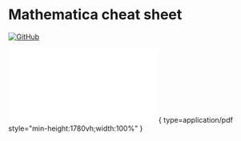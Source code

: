 # Mathematica cheat sheet

[![GitHub](https://img.shields.io/badge/GitHub-Repo-blue?logo=github)](https://github.com/ymma98/MathematicaTutorial)

![](./mmanotes.pdf){ type=application/pdf style="min-height:1780vh;width:100%" }


<!--stackedit_data:
eyJoaXN0b3J5IjpbLTMxNjU3Nzk1MSwxMTY1MTg0OTcxLDE0MD
Q5MTA1MF19
-->